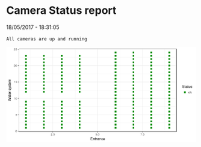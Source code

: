 Camera Status report
================
18/05/2017 - 18:31:05

    All cameras are up and running

![](camreport_files/figure-markdown_github/unnamed-chunk-2-1.png)
